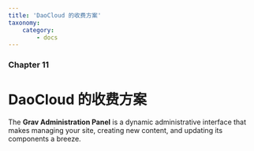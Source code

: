 ```yaml
---
title: 'DaoCloud 的收费方案'
taxonomy:
    category:
        - docs
---
```


### Chapter 11

# DaoCloud 的收费方案 

The **Grav Administration Panel** is a dynamic administrative interface that makes managing your site, creating new content, and updating its components a breeze.
